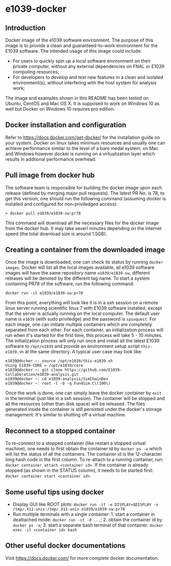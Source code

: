 # e1039-docker

## Introduction

Docker image of the e1039 software environment. The purpose of this image is to provide a clean and guaranteed-to-work environment for the E1039 software. The intended usage of this image could include:
- For users to quickly spin up a local software environment on their private computer, without any external dependencies on FNAL or E1039 computing resources;
- For developers to develop and test new features in a clean and isolated environment(s), without interfering with the host system for analysis work;

The image and examples shown in this README has been tested on Ubuntu, CentOS and Mac OS X. It is supposed to work on Windows 10 as well but Docker on Windows 10 requires pro edition.

## Docker installation and configuration

Refer to https://docs.docker.com/get-docker/ for the installation guide on your system. Docker on linux takes minimum resources and usually one can achieve performance similar to the level of a bare medal system; on Mac and Windows however docker is running on a virtualization layer which results in addtional performance overhead.

## Pull image from docker hub

The software team is responsible for building the docker image upon each release (defined by merging major pull requests). The latest PR No. is 78, to get this version, one should run the following command (assuming docker is installed and configured for non-priviledged access):

`> docker pull e1039/e1039-sw:pr78`

This command will download all the necessary files for the docker image from the docker hub. It may take severl minutes depending on the internet speed (the total download size is around 1.5GB). 

## Creating a container from the downloaded image

Once the image is downloaded, one can check its status by running `docker images`. Docker will list all the local images available, all e1039 software images will have the same repository name `e1039/e1039-sw`, different releases will be denoted by the different tag name. To start a system containing PR78 of the software, run the following command:

`docker run -it e1039/e1039-sw:pr78`

From this point, everything will look like it is in a ssh session on a remote linux server running scientific linux 7 with E1039 software installed, except that the server is actually running on the local computer. The default user name is `e1039` (with sudo priviledge) and the password is `spinquest`. For each image, one can initiate multiple containers which are completely separated from each other. For each container, an initialization process will run when it's started for the first time, this process will take 5 - 10 minutes. The initialization process will only run once and install all the latest E1039 software to `/opt/e1039` and provide an environment setup script `this-e1039.sh` at the same directory. A typical user case may look like:

```
e1039@docker ~: source /opt/e1039/this-e1039.sh
Using E1039-CORE = /opt/e1039/core
e1039@docker ~: git clone https://github.com/E1039-Collaboration/e1039-analysis.git
e1039@docker ~: cd e1039-analysis/SimChainDev
e1039@docker ~: root -l -b -q Fun4Sim.C\(100\)
```

Once the work is done, one can simply leave the docker container by `exit` in the terminal (just like in a ssh session). The container will be stopped and all the resources (other than disk space) will be released. The files generated inside the container is still persisted under the docker's storage management. It's similar to shutting off a virtual machine.

## Reconnect to a stopped container

To re-connect to a stopped container (like restart a stopped virtual machine), one needs to first obtain the container id by `docker ps -a` which will list the status of all the containers. The container id is the 12-character long hash code in the first column. To re-attach to a running container, run: `docker container attach <container id>`. If the container is already stopped (as shown in the STATUS column), it needs to be started first: `docker container start <container id>`.

## Some useful tips using docker

- Display GUI like ROOT plots: `docker run -it -e DISPLAY=$DISPLAY -v /tmp/.X11-unix:/tmp/.X11-unix e1039/e1039-sw:pr78`
- Run multiple terminals with a single container: 1. start a container in deattached mode: `docker run -it -d ...`; 2. obtain the container id by `docker ps -a`; 3. start a separate bash terminal of that container: `docker exec -it <container id> bash`

## Other useful docker documentations

Visit <https://docs.docker.com/> for more complete docker documentation.


